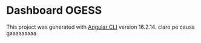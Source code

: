 # Dashboard OGESS

This project was generated with [Angular CLI](https://github.com/angular/angular-cli) version 16.2.14. claro pe causa gaaaaaaaaa

